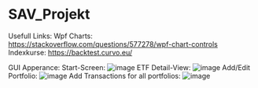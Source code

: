 # SAV_Projekt

Usefull Links:
  Wpf Charts:
  https://stackoverflow.com/questions/577278/wpf-chart-controls
  Indexkurse:
  https://backtest.curvo.eu/
  
 GUI Apperance:
 Start-Screen:
 ![image](https://user-images.githubusercontent.com/105707121/171164160-53430354-2274-4a00-a0ef-d18fc3044c5b.png)
 ETF Detail-View:
 ![image](https://user-images.githubusercontent.com/105707121/171164350-406189a9-42e8-4d66-b350-5b05d933eeca.png)
 Add/Edit Portfolio:
 ![image](https://user-images.githubusercontent.com/105707121/171164487-04d9aacb-0ed0-4444-94af-cecb94360ba8.png)
 Add Transactions for all portfolios:
 ![image](https://user-images.githubusercontent.com/105707121/171164610-e96f1e70-4861-4b50-bf4b-3f15997f05da.png)
 
 
 
 
